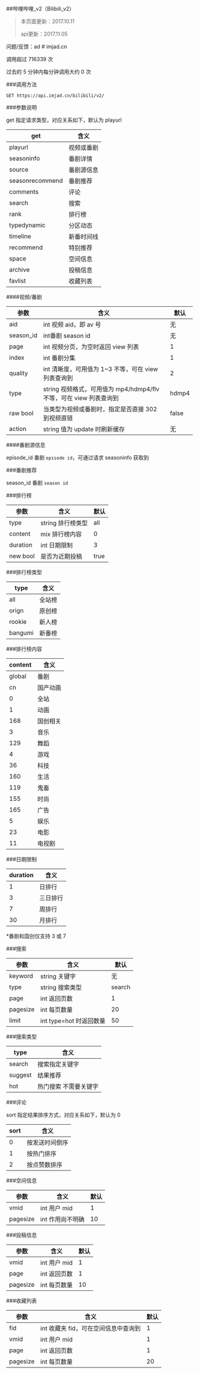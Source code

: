 ##哔哩哔哩_v2（Bilibili_v2）

> 本页面更新：2017.10.11
> 
> api更新：2017.11.05

问题/反馈：ad # imjad.cn

调用超过 716339 次

过去的 5 分钟内每分钟调用大约 0 次

###调用方法

	GET https://api.imjad.cn/bilibili/v2/

###参数说明

get 指定请求类型，对应关系如下，默认为 playurl

get|	含义
---|---
playurl|	视频或番剧
seasoninfo|	番剧详情
source|	番剧源信息
seasonrecommend|	番剧推荐
comments|	评论
search|	搜索
rank	|排行榜
typedynamic	|分区动态
timeline	|新番时间线
recommend	|特别推荐
space	|空间信息
archive|	投稿信息
favlist	|收藏列表

####视频/番剧

参数|	含义|	默认
---|---|---
aid	|int 视频 aid，即 av 号	|无
season_id	|int番剧 season id	|无
page	|int 视频分页，为空时返回 view 列表|	1
index	|int 番剧分集	|1
quality	|int 清晰度，可用值为 1~3 不等，可在 view 列表查询到	|2
type	|string 视频格式，可用值为 mp4/hdmp4/flv 不等，可在 view 列表查询到|	hdmp4
raw	bool |当类型为视频或番剧时，指定是否直接 302 到视频直链	|false
action|	string 值为 update 时刷新缓存	|无


####番剧源信息

episode_id 番剧 ```episode id```，可通过请求 seasoninfo 获取到

###番剧推荐

season_id 番剧 ```season id```

###排行榜

参数|	含义|	默认
---|---|---
type	|string 排行榜类型|	all
content|	mix 排行榜内容	|0
duration|	int 日期限制|	3
new	bool| 是否为近期投稿|	true

###排行榜类型

type	|含义
---|---
all		|全站榜
orign	|原创榜
rookie	|新人榜
bangumi	|新番榜

###排行榜内容

content	|含义
---|---
global	|番剧
cn	|国产动画
0	|全站
1	|动画
168	|国创相关
3	|音乐
129	|舞蹈
4	|游戏
36	|科技
160	|生活
119	|鬼畜
155	|时尚
165	|广告
5	|娱乐
23	|电影
11	|电视剧

###日期限制

duration	|含义
---|---
1	|日排行
3	|三日排行
7	|周排行
30	|月排行

*番剧和国创仅支持 3 或 7

###搜索

参数	|含义	|默认
---|---|---
keyword	|string 关键字	|无
type	|string 搜索类型	|search
page	|int 返回页数	|1
pagesize	|int 每页数量	|20
limit	|int type=hot 时返回数量	|50

###搜索类型

type	|含义
---|---
search	|搜索指定关键字
suggest	|结果推荐
hot	|热门搜索 不需要关键字

###评论

sort 指定结果排序方式，对应关系如下，默认为 0

sort	|含义
---|---
0	|按发送时间倒序
1	|按热门排序
2	|按点赞数排序

###空间信息

参数	|含义	|默认
---|---|---
vmid	|int 用户 mid	|1
pagesize	|int 作用尚不明确|	10

###投稿信息

参数	|含义	|默认
---|---|---
vmid	|int 用户 mid	|1
page	|int 返回页数	|1
pagesize	|int 每页数量	|10

###收藏列表

参数	|含义	|默认
---|---|---
fid	|int 收藏夹 fid，可在空间信息中查询到	|1
vmid	|int 用户 mid	|1
page	|int 返回页数	|1
pagesize	|int 每页数量	|20